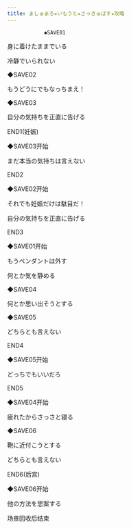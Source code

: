 ```yaml
---
title: ましゅまろ★いもうと★さっきゅばす★攻略
---
```


                ◆SAVE01

身に着けたままでいる

冷静でいられない

◆SAVE02

もうどうにでもなっちまえ！

◆SAVE03

自分の気持ちを正直に告げる



END1(妊娠)



◆SAVE03开始

まだ本当の気持ちは言えない



END2



◆SAVE02开始

それでも妊娠だけは駄目だ！

自分の気持ちを正直に告げる



END3



◆SAVE01开始

もうペンダントは外す

何とか気を静める

◆SAVE04

何とか思い出そうとする

◆SAVE05

どちらとも言えない



END4



◆SAVE05开始

どっちでもいいだろ



END5



◆SAVE04开始

疲れたからさっさと寝る

◆SAVE06

鞄に近付こうとする

どちらとも言えない



END6(后宫)



◆SAVE06开始

他の方法を思案する



场景回收后结束


              
